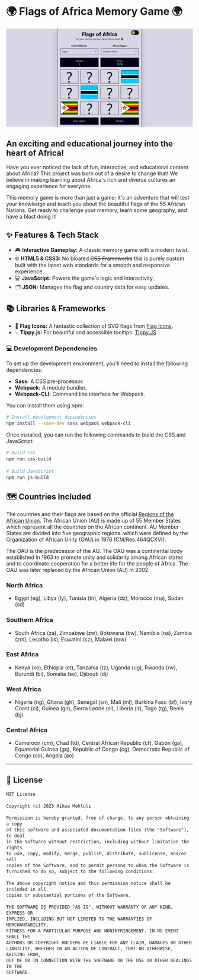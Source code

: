 # 🌍 Flags of Africa Memory Game 🌍

![Flags of Africa Memory Game Screenshot](./img/seo-image.jpg)

## An exciting and educational journey into the heart of Africa!

Have you ever noticed the lack of fun, interactive, and educational content about Africa? This project was born out of a desire to change that! We believe in making learning about Africa's rich and diverse cultures an engaging experience for everyone.

This memory game is more than just a game; it's an adventure that will test your knowledge and teach you about the beautiful flags of the 55 African Nations. Get ready to challenge your memory, learn some geography, and have a blast doing it!

## ✨ Features & Tech Stack

-   🎮 **Interactive Gameplay:** A classic memory game with a modern twist.
-   🌐 **HTML5 & CSS3:** No bloated ~~CSS Frameworks~~ this is purely custom built with the latest web standards for a smooth and responsive experience.
-   💻 **JavaScript:** Powers the game's logic and interactivity.
-   🗂️ **JSON:** Manages the flag and country data for easy updates.

## 📚 Libraries & Frameworks

-   🚩 **Flag Icons:** A fantastic collection of SVG flags from [Flag Icons](https://flagicons.lipis.dev/).
-   💡 **Tippy.js:** For beautiful and accessible tooltips. [Tippy.JS](https://atomiks.github.io/tippyjs)

### 💻 Development Dependencies

To set up the development environment, you'll need to install the following dependencies:

-   **Sass:** A CSS pre-processor.
-   **Webpack:** A module bundler.
-   **Webpack-CLI:** Command line interface for Webpack.

You can install them using npm:

```bash
# Install development dependencies
npm install --save-dev sass webpack webpack-cli
```

Once installed, you can run the following commands to build the CSS and JavaScript:

```bash
# Build CSS
npm run css-build

# Build JavaScript
npm run js-build
```

## 🗺️ Countries Included

The countries and their flags are based on the official [Regions of the African Union](https://au.int/en/member_states/countryprofiles2). The African Union (AU) is made up of 55 Member States which represent all the countries on the African continent. AU Member States are divided into five geographic regions. which were defined by the Organization of African Unity (OAU) in 1976 (CM/Res.464QCXVI).

The OAU is the predecessor of the AU. The OAU was a continental body established in 1963 to promote unity and solidarity among African states and to coordinate cooperation for a better life for the people of Africa. The OAU was later replaced by the African Union (AU) in 2002. 

### North Africa
- Egypt (eg), Libya (ly), Tunisia (tn), Algeria (dz), Morocco (ma), Sudan (sd)

### Southern Africa
- South Africa (za), Zimbabwe (zw), Botswana (bw), Namibia (na), Zambia (zm), Lesotho (ls), Eswatini (sz), Malawi (mw)

### East Africa
- Kenya (ke), Ethiopia (et), Tanzania (tz), Uganda (ug), Rwanda (rw), Burundi (bi), Somalia (so), Djibouti (dj)

### West Africa
- Nigeria (ng), Ghana (gh), Senegal (sn), Mali (ml), Burkina Faso (bf), Ivory Coast (ci), Guinea (gn), Sierra Leone (sl), Liberia (lr), Togo (tg), Benin (bj)

### Central Africa
- Cameroon (cm), Chad (td), Central African Republic (cf), Gabon (ga), Equatorial Guinea (gq), Republic of Congo (cg), Democratic Republic of Congo (cd), Angola (ao)

---

## 📜 License

```
MIT License

Copyright (c) 2025 Hikwa Mehluli

Permission is hereby granted, free of charge, to any person obtaining a copy
of this software and associated documentation files (the "Software"), to deal
in the Software without restriction, including without limitation the rights
to use, copy, modify, merge, publish, distribute, sublicense, and/or sell
copies of the Software, and to permit persons to whom the Software is
furnished to do so, subject to the following conditions:

The above copyright notice and this permission notice shall be included in all
copies or substantial portions of the Software.

THE SOFTWARE IS PROVIDED "AS IS", WITHOUT WARRANTY OF ANY KIND, EXPRESS OR
IMPLIED, INCLUDING BUT NOT LIMITED TO THE WARRANTIES OF MERCHANTABILITY,
FITNESS FOR A PARTICULAR PURPOSE AND NONINFRINGEMENT. IN NO EVENT SHALL THE
AUTHORS OR COPYRIGHT HOLDERS BE LIABLE FOR ANY CLAIM, DAMAGES OR OTHER
LIABILITY, WHETHER IN AN ACTION OF CONTRACT, TORT OR OTHERWISE, ARISING FROM,
OUT OF OR IN CONNECTION WITH THE SOFTWARE OR THE USE OR OTHER DEALINGS IN THE
SOFTWARE.
```